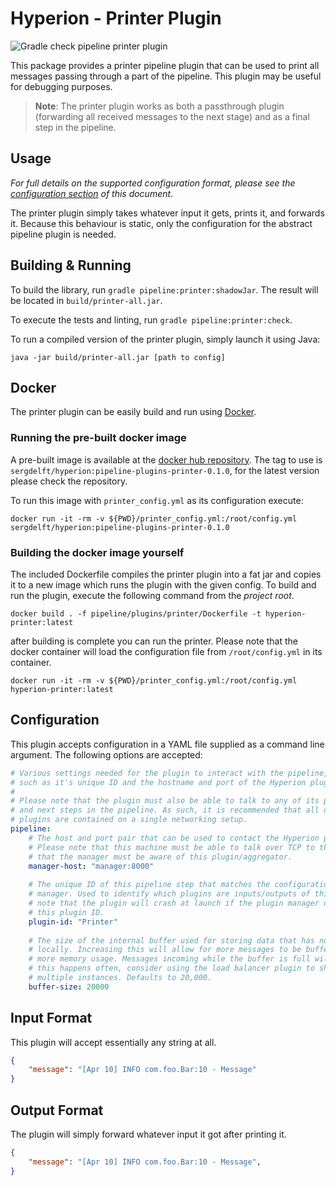 # Hyperion - Printer Plugin

![Gradle check pipeline printer plugin](https://github.com/SERG-Delft/hyperion/workflows/Gradle%20check%20pipeline%20printer%20plugin/badge.svg)

This package provides a printer pipeline plugin that can be used to print all messages passing through a part of the pipeline. This plugin may be useful for debugging purposes.

> **Note**: The printer plugin works as both a passthrough plugin (forwarding all received messages to the next stage) and as a final step in the pipeline.

## Usage

_For full details on the supported configuration format, please see the [configuration section](#Configuration) of this document_.

The printer plugin simply takes whatever input it gets, prints it, and forwards it. Because this behaviour is static, only the configuration for the abstract pipeline plugin is needed.

## Building & Running

To build the library, run `gradle pipeline:printer:shadowJar`. The result will be located in `build/printer-all.jar`.

To execute the tests and linting, run `gradle pipeline:printer:check`.

To run a compiled version of the printer plugin, simply launch it using Java:

```shell script
java -jar build/printer-all.jar [path to config]
```

## Docker
The printer plugin can be easily build and run using [Docker](https://www.docker.com/). 

### Running the pre-built docker image
A pre-built image is available at the [docker hub repository](https://hub.docker.com/r/sergdelft/hyperion).
The tag to use is `sergdelft/hyperion:pipeline-plugins-printer-0.1.0`, for the latest version please check the repository.

To run this image with `printer_config.yml` as its configuration execute:
```shell script
docker run -it -rm -v ${PWD}/printer_config.yml:/root/config.yml sergdelft/hyperion:pipeline-plugins-printer-0.1.0
```

### Building the docker image yourself
The included Dockerfile compiles the printer plugin into a fat jar and copies it to a new image which runs the plugin with the given config.
To build and run the plugin, execute the following command from the _project root_. 

```shell script
docker build . -f pipeline/plugins/printer/Dockerfile -t hyperion-printer:latest
```

after building is complete you can run the printer.
Please note that the docker container will load the configuration file from `/root/config.yml` in its container.

```shell script
docker run -it -rm -v ${PWD}/printer_config.yml:/root/config.yml hyperion-printer:latest
```

## Configuration

This plugin accepts configuration in a YAML file supplied as a command line argument. The following options are accepted:

```yaml
# Various settings needed for the plugin to interact with the pipeline,
# such as it's unique ID and the hostname and port of the Hyperion plugin manager.
# 
# Please note that the plugin must also be able to talk to any of its previous
# and next steps in the pipeline. As such, it is recommended that all of the 
# plugins are contained on a single networking setup.
pipeline:
    # The host and port pair that can be used to contact the Hyperion plugin manager.
    # Please note that this machine must be able to talk over TCP to the manager and
    # that the manager must be aware of this plugin/aggregator.
    manager-host: "manager:8000"
  
    # The unique ID of this pipeline step that matches the configuration of the plugin
    # manager. Used to identify which plugins are inputs/outputs of this step. Please
    # note that the plugin will crash at launch if the plugin manager does not recognize
    # this plugin ID.
    plugin-id: "Printer"
  
    # The size of the internal buffer used for storing data that has not yet been processed
    # locally. Increasing this will allow for more messages to be buffered, at the cost of
    # more memory usage. Messages incoming while the buffer is full will be thrown away. If
    # this happens often, consider using the load balancer plugin to shard this plugin across
    # multiple instances. Defaults to 20,000.
    buffer-size: 20000
```

## Input Format

This plugin will accept essentially any string at all.

```json
{
    "message": "[Apr 10] INFO com.foo.Bar:10 - Message"
}
```

## Output Format

The plugin will simply forward whatever input it got after printing it.

```json
{
    "message": "[Apr 10] INFO com.foo.Bar:10 - Message",
}
```
